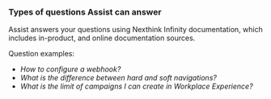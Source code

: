 ### Types of questions Assist can answer <a href="#what-type-of-questions-can-assist-answer" id="what-type-of-questions-can-assist-answer"></a>

Assist answers your questions using Nexthink Infinity documentation, which includes in-product, and online documentation sources.&#x20;

Question examples:

* _How to configure a webhook?_
* _What is the difference between hard and soft navigations?_&#x20;
* _What is the limit of campaigns I can create in Workplace Experience?_&#x20;
